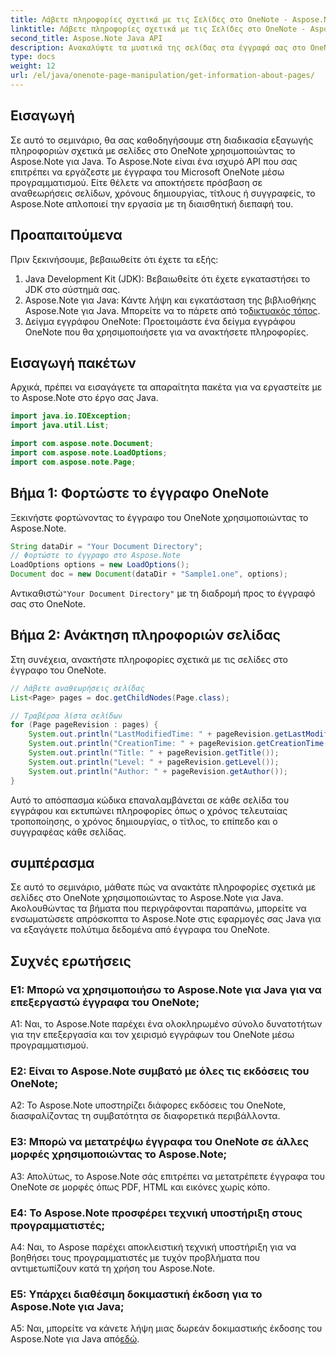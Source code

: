 ```yaml
---
title: Λάβετε πληροφορίες σχετικά με τις Σελίδες στο OneNote - Aspose.Note
linktitle: Λάβετε πληροφορίες σχετικά με τις Σελίδες στο OneNote - Aspose.Note
second_title: Aspose.Note Java API
description: Ανακαλύψτε τα μυστικά της σελίδας στα έγγραφά σας στο OneNote! Εξαγάγετε αναθεωρήσεις, χρόνους δημιουργίας και άλλα με το Aspose.Note. Βήμα-βήμα οδηγός & κωδικός περιλαμβάνονται! #OneNote #Java #Aspose
type: docs
weight: 12
url: /el/java/onenote-page-manipulation/get-information-about-pages/
---
```

## Εισαγωγή

Σε αυτό το σεμινάριο, θα σας καθοδηγήσουμε στη διαδικασία εξαγωγής πληροφοριών σχετικά με σελίδες στο OneNote χρησιμοποιώντας το Aspose.Note για Java. Το Aspose.Note είναι ένα ισχυρό API που σας επιτρέπει να εργάζεστε με έγγραφα του Microsoft OneNote μέσω προγραμματισμού. Είτε θέλετε να αποκτήσετε πρόσβαση σε αναθεωρήσεις σελίδων, χρόνους δημιουργίας, τίτλους ή συγγραφείς, το Aspose.Note απλοποιεί την εργασία με τη διαισθητική διεπαφή του.

## Προαπαιτούμενα

Πριν ξεκινήσουμε, βεβαιωθείτε ότι έχετε τα εξής:

1. Java Development Kit (JDK): Βεβαιωθείτε ότι έχετε εγκαταστήσει το JDK στο σύστημά σας.
2.  Aspose.Note για Java: Κάντε λήψη και εγκατάσταση της βιβλιοθήκης Aspose.Note για Java. Μπορείτε να το πάρετε από το[δικτυακός τόπος](https://purchase.aspose.com/buy).
3. Δείγμα εγγράφου OneNote: Προετοιμάστε ένα δείγμα εγγράφου OneNote που θα χρησιμοποιήσετε για να ανακτήσετε πληροφορίες.

## Εισαγωγή πακέτων

Αρχικά, πρέπει να εισαγάγετε τα απαραίτητα πακέτα για να εργαστείτε με το Aspose.Note στο έργο σας Java.

```java
import java.io.IOException;
import java.util.List;

import com.aspose.note.Document;
import com.aspose.note.LoadOptions;
import com.aspose.note.Page;
```

## Βήμα 1: Φορτώστε το έγγραφο OneNote

Ξεκινήστε φορτώνοντας το έγγραφο του OneNote χρησιμοποιώντας το Aspose.Note.

```java
String dataDir = "Your Document Directory";
// Φορτώστε το έγγραφο στο Aspose.Note
LoadOptions options = new LoadOptions();
Document doc = new Document(dataDir + "Sample1.one", options);
```

 Αντικαθιστώ`"Your Document Directory"` με τη διαδρομή προς το έγγραφό σας στο OneNote.

## Βήμα 2: Ανάκτηση πληροφοριών σελίδας

Στη συνέχεια, ανακτήστε πληροφορίες σχετικά με τις σελίδες στο έγγραφο του OneNote.

```java
// Λάβετε αναθεωρήσεις σελίδας
List<Page> pages = doc.getChildNodes(Page.class);

// Τραβέρσα λίστα σελίδων
for (Page pageRevision : pages) {
    System.out.println("LastModifiedTime: " + pageRevision.getLastModifiedTime());
    System.out.println("CreationTime: " + pageRevision.getCreationTime());
    System.out.println("Title: " + pageRevision.getTitle());
    System.out.println("Level: " + pageRevision.getLevel());
    System.out.println("Author: " + pageRevision.getAuthor());
}
```

Αυτό το απόσπασμα κώδικα επαναλαμβάνεται σε κάθε σελίδα του εγγράφου και εκτυπώνει πληροφορίες όπως ο χρόνος τελευταίας τροποποίησης, ο χρόνος δημιουργίας, ο τίτλος, το επίπεδο και ο συγγραφέας κάθε σελίδας.

## συμπέρασμα

Σε αυτό το σεμινάριο, μάθατε πώς να ανακτάτε πληροφορίες σχετικά με σελίδες στο OneNote χρησιμοποιώντας το Aspose.Note για Java. Ακολουθώντας τα βήματα που περιγράφονται παραπάνω, μπορείτε να ενσωματώσετε απρόσκοπτα το Aspose.Note στις εφαρμογές σας Java για να εξαγάγετε πολύτιμα δεδομένα από έγγραφα του OneNote.

## Συχνές ερωτήσεις

### Ε1: Μπορώ να χρησιμοποιήσω το Aspose.Note για Java για να επεξεργαστώ έγγραφα του OneNote;

A1: Ναι, το Aspose.Note παρέχει ένα ολοκληρωμένο σύνολο δυνατοτήτων για την επεξεργασία και τον χειρισμό εγγράφων του OneNote μέσω προγραμματισμού.

### Ε2: Είναι το Aspose.Note συμβατό με όλες τις εκδόσεις του OneNote;

A2: Το Aspose.Note υποστηρίζει διάφορες εκδόσεις του OneNote, διασφαλίζοντας τη συμβατότητα σε διαφορετικά περιβάλλοντα.

### Ε3: Μπορώ να μετατρέψω έγγραφα του OneNote σε άλλες μορφές χρησιμοποιώντας το Aspose.Note;

A3: Απολύτως, το Aspose.Note σάς επιτρέπει να μετατρέπετε έγγραφα του OneNote σε μορφές όπως PDF, HTML και εικόνες χωρίς κόπο.

### Ε4: Το Aspose.Note προσφέρει τεχνική υποστήριξη στους προγραμματιστές;

A4: Ναι, το Aspose παρέχει αποκλειστική τεχνική υποστήριξη για να βοηθήσει τους προγραμματιστές με τυχόν προβλήματα που αντιμετωπίζουν κατά τη χρήση του Aspose.Note.

### Ε5: Υπάρχει διαθέσιμη δοκιμαστική έκδοση για το Aspose.Note για Java;

 A5: Ναι, μπορείτε να κάνετε λήψη μιας δωρεάν δοκιμαστικής έκδοσης του Aspose.Note για Java από[εδώ](https://releases.aspose.com/).